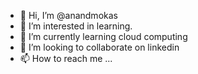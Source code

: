 - 👋 Hi, I’m @anandmokas
- 👀 I’m interested in learning.
- 🌱 I’m currently learning cloud computing
- 💞️ I’m looking to collaborate on linkedin
- 📫 How to reach me ...

<!---
anandmokas/anandmokas is a ✨ special ✨ repository because its `README.md` (this file) appears on your GitHub profile.
You can click the Preview link to take a look at your changes.
--->
